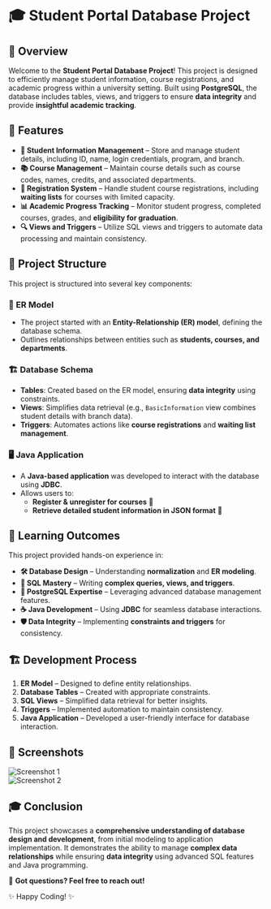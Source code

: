 # 🎓 Student Portal Database Project

## 📌 Overview
Welcome to the **Student Portal Database Project**! This project is designed to efficiently manage student information, course registrations, and academic progress within a university setting. Built using **PostgreSQL**, the database includes tables, views, and triggers to ensure **data integrity** and provide **insightful academic tracking**.

## 🚀 Features
- **📁 Student Information Management** – Store and manage student details, including ID, name, login credentials, program, and branch.
- **📚 Course Management** – Maintain course details such as course codes, names, credits, and associated departments.
- **📝 Registration System** – Handle student course registrations, including **waiting lists** for courses with limited capacity.
- **📊 Academic Progress Tracking** – Monitor student progress, completed courses, grades, and **eligibility for graduation**.
- **🔍 Views and Triggers** – Utilize SQL views and triggers to automate data processing and maintain consistency.

## 📂 Project Structure
This project is structured into several key components:

### 📌 ER Model
- The project started with an **Entity-Relationship (ER) model**, defining the database schema.
- Outlines relationships between entities such as **students, courses, and departments**.

### 🏗️ Database Schema
- **Tables**: Created based on the ER model, ensuring **data integrity** using constraints.
- **Views**: Simplifies data retrieval (e.g., `BasicInformation` view combines student details with branch data).
- **Triggers**: Automates actions like **course registrations** and **waiting list management**.

### 🖥️ Java Application
- A **Java-based application** was developed to interact with the database using **JDBC**.
- Allows users to:
  - **Register & unregister for courses** 📜
  - **Retrieve detailed student information in JSON format** 📄

## 🎯 Learning Outcomes
This project provided hands-on experience in:

- **🛠️ Database Design** – Understanding **normalization** and **ER modeling**.
- **🔎 SQL Mastery** – Writing **complex queries, views, and triggers**.
- **🐘 PostgreSQL Expertise** – Leveraging advanced database management features.
- **☕ Java Development** – Using **JDBC** for seamless database interactions.
- **🛡️ Data Integrity** – Implementing **constraints and triggers** for consistency.

## 🏗️ Development Process
1. **ER Model** – Designed to define entity relationships.
2. **Database Tables** – Created with appropriate constraints.
3. **SQL Views** – Simplified data retrieval for better insights.
4. **Triggers** – Implemented automation to maintain consistency.
5. **Java Application** – Developed a user-friendly interface for database interaction.

## 📸 Screenshots
![Screenshot 1](#)  
![Screenshot 2](#)  

## 🎓 Conclusion
This project showcases a **comprehensive understanding of database design and development**, from initial modeling to application implementation. It demonstrates the ability to manage **complex data relationships** while ensuring **data integrity** using advanced SQL features and Java programming.

📩 **Got questions? Feel free to reach out!**

✨ Happy Coding! ✨

